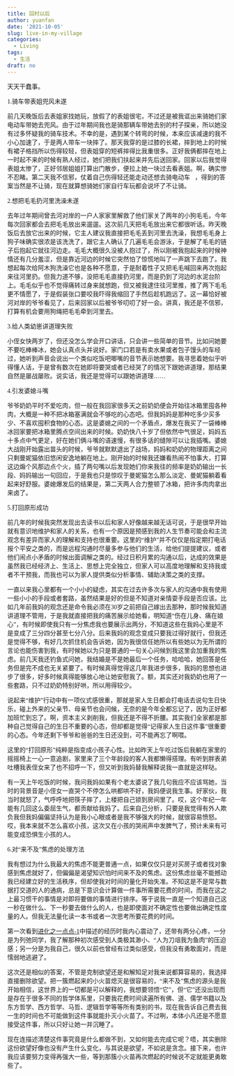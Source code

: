 ```yaml
---
title: 回村以后
author: yuanfan
date: '2021-10-05'
slug: live-in-my-village
categories:
  - Living
tags:
  - 生活
draft: no
---
```


<font face="微软雅黑">天天干蠢事。

<!--more-->

1.骑车带表姐兜风未遂

前几天晚饭后去表姐家找她玩，放假了的表姐很宅，不过还是被我诓出来骑她们家电动车带她去兜风。由于过年期间我也是骑那辆车带她去别的村子探亲，所以她没有过多怀疑我的骑车技术。不幸的是，遇到某个转弯的时候，本来应该减速的我不小心加速了，于是两人带车一块摔了。那天我穿的是过膝的长裙，摔到地上的时候有裙子格挡所以伤得较轻，但表姐穿的短裤摔得比我重很多。正好我俩都摔在地上一时起不来的时候有熟人经过，她们把我们扶起来并先后送回家。回家以后我觉得表姐太惨了，正好邻居姐姐打算出门散步，便拉上她一块过去看表姐。啊，确实惨不忍睹。第二天我不信邪，仗着自己伤得轻还能走动还想去骑电动车🛵，得到的答案当然是不让骑，现在就算想骑她们家自行车玩都会说坏了不让骑。

2.想把毛毛扔河里洗澡未遂

去年过年期间曾去河对岸的一户人家家里解救了他们家关了两年的小狗毛毛，今年每次回家都会去把毛毛放出来遛遛。这次前几天把毛毛放出来它都很听话。昨天晚饭后去放它出来的时候，它主人建议我直接把毛毛丢到河里去洗澡，我想毛毛身上狗子味确实很浓是该洗洗了，跟它主人确认了几遍毛毛会游泳，于是解了毛毛的链子后抱起它就往河边走。毛毛大概很久没被人抱过了，所以刚被我抱起来的时候神情还有几分羞涩，但是靠近河边的时候它突然怕了惊慌地叫了一声跳下去跑了。我想起每次给阿木狗洗澡它也是各种不愿意，于是耐着性子又把毛毛喊回来再次抱起来往河里扔。但我力道不够，没把毛毛直接扔河里，而是扔到了河边的水泥台阶上。毛毛似乎也不觉得痛转过身来就想跑，但又被我逮住往河里推，推了两下毛毛更不情愿了，于是假装张口要咬我吓得我缩回了手然后趁机跑远了。这一幕恰好被河对岸的爷爷看见了，后来回家以后被爷爷叨叨了好一会。讲真，我还是不信邪，打算有机会要用狗绳把毛毛牵到河里去。

3.给人类幼崽讲道理失败

小侄女快两岁了，但还没怎么学会开口讲话，只会讲一些简单的音节。比如问她要不要吃棒棒冰，她会认真点头并说好。家门口若是有卖水果或者包子馒头的车经过，她听到声音会说出一个类似吃饭吧唧嘴的音节表示她想要。我寻思着她似乎听得懂人话，于是曾有数次在她即将要哭或者已经哭了的情况下跟她讲道理，那结果自然是屡战屡败。说实话，我还是觉得可以跟她讲道理……

4.引发婆媳斗嘴

爷爷奶奶平时不爱吃肉，但一般在我回家很多天之前奶奶便会开始往冰箱里囤各种肉，大概是一种不把冰箱塞满就会不够吃的心态吧。但我妈妈是那种吃多少买多少、不喜欢囤积食物的心态。这是婆媳之间的一个矛盾点，爆发在我买了一袋棒棒冰回家要把冰箱里腾点空间出来的时候。奶奶快八十岁了但依然中气很足，妈妈五十多点中气更足，好在她们俩斗嘴的语速慢，有很多话的缝隙可以让我插嘴。婆媳大战刚开始露出苗头的时候，爷爷就默默退出了战场，妈妈和奶奶的物理距离之间只剩曼妮猫依旧悠闲安逸地躺在地上。刚开始的时候我还嫌看热闹不怕事大，打算这边煽个风那边点个火，插了两句嘴以后发现她们你来我往的频率是奶奶输出一长段、妈妈输出一句回应，于是我也只是惊叹于曼妮猫怎么那么淡定、曼妮猫躺着看起来好舒服。婆媳爆发后的结果是，第二天两人合力整顿了冰箱，把许多肉肉拿出来卤了。

5.打回原形成功

前几年的时候我突然发现出去读书以后和家人好像越来越无话可说，于是很早开始就有意识地维护和家人的关系，也有一个原因是预感到我的人生节奏可能会和主流观念有差异而家人的理解和支持也很重要。这里的“维护”并不仅仅是指定期打电话报个平安之类的，而是远程沟通时尽量多参与他们的生活，给他们提提建议，或者他们闹点小矛盾的时候出面调解之类的。经过日积月累的沟通以后，达成的效果是虽然我已经经济上、生活上、思想上完全独立，但家人可以高度地理解和支持我或者不干预我，而我也可以为家人提供类似分析事情、辅助决策之类的支撑。

一直以来我心里都有一个小小的疑虑，其实在过去许多次与家人的沟通中我有使用一些小小的手段或者套路，虽然结果是好的但是不知道对亲情耍手段是否应该。比如几年前我妈的观念还是命令我必须在30岁之前把自己嫁出去那种，那时候我知道讲道理不管用，于是我就直接把我的痛苦展示给她看，明知道“伤在儿身、痛在娘心”，有时候即使我只有一分焦虑我也要展示出两分，不知道这些在我妈心里是不是变成了三分四分甚至七分八分。后来我妈的观念变成只要我过得好就行，但我还是觉得不够，有好几次抓住机会告诉她，因为我很信任她所以有些她以为无所谓的言论也能伤害到我，有时候她以为只是普通的一句关心问候到我这里会加重我的焦虑。前几天我还钓鱼式问她，我结婚是不是她最后一个任务，哈哈哈，她回答是任务但是完不成也无关紧要了。有时候真得觉得这几年我进步很多，我妈的思想也进步了很多，好多时候真得能够放心地让她安慰我了。额，其实还对我奶奶也用了一些套路，只不过奶奶特别好哄，所以用得较少。

说起来“维护”行动中有一项仪式感很重，那就是家人生日都会打电话去说句生日快乐，碰上外来的父亲节、母亲节也会问候，无奈的是今年全都忘记了，因为正好都加班忙到忘了。啊，资本主义剥削我，但我还是不得不折腰。其实我们全家都是那种自己觉得自己的生日不重要的心态，但却都是觉得“记得家人生日这件事”很重要的心态。今年还剩下爷爷和爸爸的生日还没到，可不能再忘了啊喂。

这里的“打回原形”纯粹是指变成小孩子心性。比如昨天上午吃过饭后我躺在家里的摇摇椅上一心一意追剧，家里来了三个年龄段的客人我都懒得搭理。有听到胖表弟吐槽我表侄女来了也不招呼一下，但又听到我妈替我解释说我一直就是这样哒。

有一天上午吃饭的时候，我问我妈如果有个老太婆说了我几句我应不应该骂她，当时的背景音是小侄女一直哭个不停怎么哄都哄不好，我妈便说我生事。好家伙，我当时就怒了，气呼呼地把筷子摔了，上楼把自己锁到房间里了。哎，这个年纪一年能有几回这么委屈生气，都贡献给我妈了。后来自己分析，只要是我觉得有外人欺负我但我妈偏偏坚持认为是我小心眼或者是我不够强大的时候，就很容易愤怒。哎，我本来就不怎么喜欢小孩，这次又在小孩的哭闹声中发脾气了，预计未来有可能变成恐惧生小孩的人。

6.对“来不及”焦虑的处理方法

我有想过为什么我最大的焦虑不能更普通一点，如果仅仅只是对买房子或者找对象感到焦虑就好了，但偏偏是渴望知识怕时间来不及的焦虑。这份焦虑丝毫不能撼动我已经建立好的生活秩序，但却使我对时间的量化开始失准。不知这是不是常与数据打交道的人的通病，总是下意识会计算做一件事所需要花费的时间，而我在这之上最习惯干的事情是对即将要做的事情进行排序。等于说我一直是一个知道自己这一秒在做什么、下一秒要去做什么的人，也是即使面对不确定性也要做出确定性度量的人。但我无法量化读一本书或者一次思考所要花费的时间。

第一次看到[进化之一点点-1](https://www.liechi.org/cn/2017/03/evolution-1/)中描述的经历时我内心震动了，还带有两分心疼，一分是为列弛同学，我了解那种初次感受到人类极其渺小、“人为刀俎我为鱼肉”的压迫感；另一分是为我自己，很久以前也曾经有过类似感受，但我没有勇敢面对，而是懦弱地逃避了。

这次还是相似的答案，不管是克制欲望还是和解知足对我来说都算容易的，我选择直接删除欲望。把一簇燃起来的小火苗熄灭是很容易的，“来不及”焦虑的源头是我开始相信，这世界上的一切都是可以解释的，我想要领悟“它”，但“它”还没出现而是存在于很多不同的哲学体系里，只要我花费时间读遍所有佛、道、儒学书籍以及东方哲学、西方哲学、马哲、逻辑哲学等等所有类别的书，现在我告诉自己费去我一生的时间也不可能做到这件事就能扑灭小火苗了。不过咧，本体小凡还是不愿意接受这件事，所以只好让她一并沉睡了。

现在连描述清楚这件事究竟是什么都做不到，又如何能去完成它呢？唔，其实删除这份欲望好像也没有产生什么变化，与其说是欲望，不如说是贪念。接下来，也许我应该要努力变得再强大一些，等到那簇小火苗再次燃起的时候说不定就能更勇敢些了。
